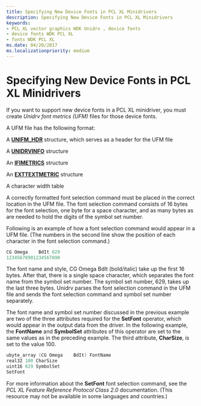 ```yaml
---
title: Specifying New Device Fonts in PCL XL Minidrivers
description: Specifying New Device Fonts in PCL XL Minidrivers
keywords:
- PCL XL vector graphics WDK Unidrv , device fonts
- device fonts WDK PCL XL
- fonts WDK PCL XL
ms.date: 04/20/2017
ms.localizationpriority: medium
---
```


# Specifying New Device Fonts in PCL XL Minidrivers





If you want to support new device fonts in a PCL XL minidriver, you must create *Unidrv font metrics (UFM)* files for those device fonts.

A UFM file has the following format:

A [**UNIFM\_HDR**](/windows-hardware/drivers/ddi/prntfont/ns-prntfont-_unifm_hdr) structure, which serves as a header for the UFM file

A [**UNIDRVINFO**](/windows-hardware/drivers/ddi/prntfont/ns-prntfont-_unidrvinfo) structure

An [**IFIMETRICS**](/windows/win32/api/winddi/ns-winddi-ifimetrics) structure

An [**EXTTEXTMETRIC**](/windows-hardware/drivers/ddi/prntfont/ns-prntfont-_exttextmetric) structure

A character width table

A correctly formatted font selection command must be placed in the correct location in the UFM file. The font selection command consists of 16 bytes for the font selection, one byte for a space character, and as many bytes as are needed to hold the digits of the symbol set number.

Following is an example of how a font selection command would appear in a UFM file. (The numbers in the second line show the position of each character in the font selection command.)

```cpp
CG Omega    BdIt 629
12345678901234567890
```

The font name and style, CG Omega BdIt (bold/italic) take up the first 16 bytes. After that, there is a single space character, which separates the font name from the symbol set number. The symbol set number, 629, takes up the last three bytes. Unidrv parses the font selection command in the UFM file and sends the font selection command and symbol set number separately.

The font name and symbol set number discussed in the previous example are two of the three attributes required for the **SetFont** operator, which would appear in the output data from the driver. In the following example, the **FontName** and **SymbolSet** attributes of this operator are set to the same values as in the preceding example. The third attribute, **CharSize**, is set to the value 100.

```cpp
ubyte_array (CG Omega    BdIt) FontName
real32 100 CharSize
uint16 629 SymbolSet
SetFont
```

For more information about the **SetFont** font selection command, see the *PCL XL Feature Reference Protocol Class 2.0* documentation. (This resource may not be available in some languages and countries.)

 

